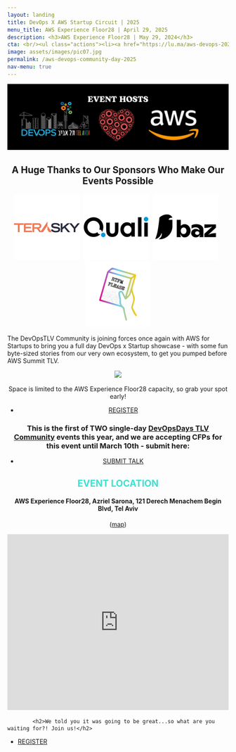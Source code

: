 ```yaml
---
layout: landing
title: DevOps X AWS Startup Circuit | 2025 
menu_title: AWS Experience Floor28 | April 29, 2025
description: <h3>AWS Experience Floor28 | May 29, 2024</h3>
cta: <br/><ul class="actions"><li><a href="https://lu.ma/aws-devops-2025" class="button special fit" target="_blank"> REGISTER</a></li><li><a href="https://sessionize.com/devopsdays-tel-aviv-2025/" class="button fit" target="_blank"> SUBMIT TALK</a></li></ul>
image: assets/images/pic07.jpg
permalink: /aws-devops-community-day-2025
nav-menu: true
---
```


<!-- Main -->
<div id="main" class="alt">

<!-- One -->
<section id="one">
	<div class="inner">


 <div class="box" style="text-align: center;">

<img src="/assets/images/devops-community-day-crop2.jpg">		

<h2> A Huge Thanks to Our Sponsors Who Make Our Events Possible </h2>
 <a href="https://terasky.com"
        target="_blank"><img src="/assets/images/sponsor-logos/terasky-SQ.png"
             width="150px"></a>&nbsp;&nbsp;<a
        href="https://quali.com"
        target="_blank"><img src="/assets/images/sponsor-logos/quali-SQ.png" width="150px"></a>&nbsp;&nbsp;<a
        href="https://baz.co"
        target="_blank"><img src="/assets/images/sponsor-logos/baz-SQ.png" width="150px"></a>&nbsp;&nbsp;<a
        href="https://rtfmplease.dev"
        target="_blank"><img src="/assets/images/sponsor-logos/rtfm-SQ.png" width="150px"></a>

</div>

               
<a id="agenda"></a>

<!--<script src="https://static.elfsight.com/platform/platform.js" data-use-service-core defer></script>
<div class="elfsight-app-03ed32cd-8162-4e3d-b015-e473714a328f" data-elfsight-app-lazy></div> 

</div>-->

<div class="box">
<p>​The DevOpsTLV Community is joining forces once again with AWS for Startups to bring you a full day DevOps x Startup showcase - with some fun byte-sized stories from our very own ecosystem, to get you pumped before AWS Summit TLV.</p>

<p style="text-align: center;"><img src="https://images.lumacdn.com/cdn-cgi/image/format=auto,fit=cover,dpr=2,background=white,quality=75,width=400,height=400/event-covers/h8/935d2b7e-f12b-4067-9afd-eb27ec3a4ae1.png" width="40%"></p>

<p style="text-align: center;">​Space is limited to the AWS Experience Floor28 capacity, so grab your spot early!</p>

<ul style="text-align: center;" class="actions"><li><a href="https://lu.ma/aws-devops-2025" class="button fit" target="_blank"> REGISTER</a></li></ul>


<h3 style="text-align: center;">​This is the first of TWO single-day <a href="/devopsdays" target="_blank">DevOpsDays TLV Community</a> events this year, and we are accepting CFPs for this event until March 10th - submit here:</h3>

<ul style="text-align: center;" class="actions"><li><a href="https://sessionize.com/devopsdays-tel-aviv-2025/" class="button fit" target="_blank"> SUBMIT TALK</a></li></ul>

 </div>


 <div class="box" style="text-align: center;">
       <h2 style="text-transform: uppercase; color: turquoise;">EVENT LOCATION</h2>
       <h4>AWS Experience Floor28, Azriel Sarona, 121 Derech Menachem Begin Blvd, Tel Aviv</h4>
       <p>(<a href="https://maps.app.goo.gl/wb6LNQ1GHuvdSLsVA" target="_blank">map</a>)</p>
  
   <p style="text-align: center;"> <iframe src="https://www.google.com/maps/embed?pb=!1m18!1m12!1m3!1d3380.905497353656!2d34.786448976433775!3d32.071804673966376!2m3!1f0!2f0!3f0!3m2!1i1024!2i768!4f13.1!3m3!1m2!1s0x151d4b9c4620ee5b%3A0xa060857953cd4476!2sAzrieli%20Sarona%20Tower!5e0!3m2!1sen!2sil!4v1712752726113!5m2!1sen!2sil" width="100%" height="400" style="border:0;" allowfullscreen="" loading="lazy"></iframe></p>

</div>


<a id="register"></a>

			<h2>We told you it was going to be great...so what are you waiting for?! Join us!</h2>
<ul class="actions">
                    <li><a href="https://lu.ma/devops-community-day-2024" class="button next">REGISTER</a></li>
                </ul>

</div>

